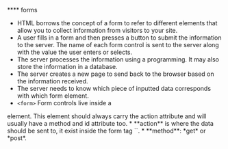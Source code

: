 **** forms
* HTML borrows the concept of a form to refer to different elements that allow you to collect information from visitors to your site.
* A user fills in a form and then presses a button to submit the information to the server. The name of each form control is sent to the server along with the value the user enters or selects.
* The server processes the information using a programming. It may also store the information in a database.
* The server creates a new page to send back to the browser based on the information received.
* The server needs to know which piece of inputted data corresponds with which form element.
* `<form>` Form controls live inside a
<form> element. This element
should always carry the action
attribute and will usually have a
method and id attribute too.
* **action** is where the data should be sent to, it exist inside the form tag `<form action-"www.data.com"method="get">`.
* **method**: *get* or *post*. 

